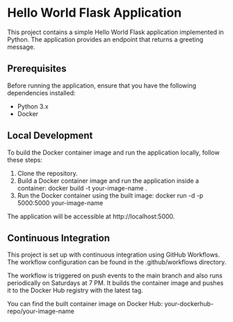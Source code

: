 # Hello World Flask Application

This project contains a simple Hello World Flask application implemented in Python. The application provides an endpoint that returns a greeting message.

## Prerequisites

Before running the application, ensure that you have the following dependencies installed:

- Python 3.x
- Docker 

## Local Development

To build the Docker container image and run the application locally, follow these steps:

1. Clone the repository.
2. Build a Docker container image and run the application inside a container:
   docker build -t your-image-name .
3. Run the Docker container using the built image:
  docker run -d -p 5000:5000 your-image-name

The application will be accessible at http://localhost:5000.

## Continuous Integration
This project is set up with continuous integration using GitHub Workflows. The workflow configuration can be found in the .github/workflows directory.

The workflow is triggered on push events to the main branch and also runs periodically on Saturdays at 7 PM. It builds the container image and pushes it to the Docker Hub registry with the latest tag.

You can find the built container image on Docker Hub: your-dockerhub-repo/your-image-name

